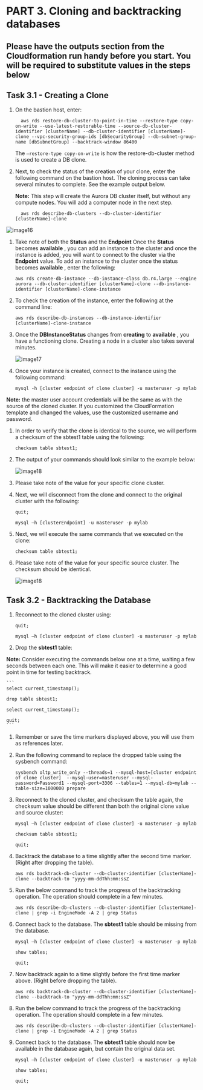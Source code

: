 # PART 3. Cloning and backtracking databases

## Please have the outputs section from the Cloudformation run handy before you start. You will be required to substitute values in the steps below

## Task 3.1 - Creating a Clone

1. On the bastion host, enter:

    ```
      aws rds restore-db-cluster-to-point-in-time --restore-type copy-on-write --use-latest-restorable-time --source-db-cluster-identifier [clusterName] --db-cluster-identifier [clusterName]-clone --vpc-security-group-ids [dbSecurityGroup] --db-subnet-group-name [dbSubnetGroup] --backtrack-window 86400
    ```

    The `–restore-type copy-on-write` is how the restore-db-cluster method is used to create a DB clone.

1. Next, to check the status of the creation of your clone, enter the following command on the bastion host. The cloning process can take several minutes to complete. See the example output below.

    **Note:** This step will create the Aurora DB cluster itself, but without any compute nodes. You will add a computer node in the next step.

    ```
      aws rds describe-db-clusters --db-cluster-identifier [clusterName]-clone
    ```

![image16](./img/image016.png)

1. Take note of both the **Status** and the **Endpoint**  Once the **Status** becomes **available** , you can add an instance to the cluster and once the instance is added, you will want to connect to the cluster via the **Endpoint** value.  To add an instance to the cluster once the status becomes **available** , enter the following:

    ```
    aws rds create-db-instance --db-instance-class db.r4.large --engine aurora --db-cluster-identifier [clusterName]-clone --db-instance-identifier [clusterName]-clone-instance
    ```

1. To check the creation of the instance, enter the following at the command line:

    ```
    aws rds describe-db-instances --db-instance-identifier [clusterName]-clone-instance
    ```

1. Once the **DBInstanceStatus** changes from **creating** to **available** , you have a functioning clone. Creating a node in a cluster also takes several minutes.

    ![image17](./img/image017.png)


1. Once your instance is created, connect to the instance using the following command:

    ```
    mysql -h [cluster endpoint of clone cluster] -u masteruser -p mylab
    ```

**Note:** the master user account credentials will be the same as with the source of the cloned cluster. If you customized the CloudFormation template and changed the values, use the customized username and password.

1. In order to verify that the clone is identical to the source, we will perform a checksum of the sbtest1 table using the following:

    ```
    checksum table sbtest1;
    ```

1. The output of your commands should look similar to the example below:

    ![image18](./img/image018.png)


1. Please take note of the value for your specific clone cluster.

1. Next, we will disconnect from the clone and connect to the original cluster with the following:

    ```
    quit;
    ```

    ```
    mysql –h [clusterEndpoint] -u masteruser -p mylab
    ```

1. Next, we will execute the same commands that we executed on the clone:

    ```
    checksum table sbtest1;
    ```

1. Please take note of the value for your specific source cluster. The checksum should be identical.

    ![image18](./img/image018.png)

## Task 3.2 - Backtracking the Database

1. Reconnect to the cloned cluster using:

    ```
    quit;
    ```

    ```
    mysql –h [cluster endpoint of clone cluster] -u masteruser -p mylab
    ```

1. Drop the **sbtest1** table:

**Note:** Consider executing the commands below one at a time, waiting a few seconds between each one. This will make it easier to determine a good point in time for testing backtrack.

    ```
    select current_timestamp();

    drop table sbtest1;

    select current_timestamp();

    quit;
    ```

1. Remember or save the time markers displayed above, you will use them as references later.
2. Run the following command to replace the dropped table using the sysbench command:

    ```
    sysbench oltp_write_only --threads=1 --mysql-host=[cluster endpoint of clone cluster]  --mysql-user=masteruser --mysql-password=Password1 --mysql-port=3306 --tables=1 --mysql-db=mylab --table-size=1000000 prepare
    ```

1. Reconnect to the cloned cluster, and checksum the table again, the checksum value should be different than both the original clone value and source cluster:

    ```
    mysql –h [cluster endpoint of clone cluster] -u masteruser -p mylab

    checksum table sbtest1;

    quit;
    ```

1. Backtrack the database to a time slightly after the second time marker. (Right after dropping the table).

    ```
    aws rds backtrack-db-cluster --db-cluster-identifier [clusterName]-clone --backtrack-to "yyyy-mm-ddThh:mm:ssZ
    ```

1. Run the below command to track the progress of the backtracking operation. The operation should complete in a few minutes.

    ```
    aws rds describe-db-clusters --db-cluster-identifier [clusterName]-clone | grep -i EngineMode -A 2 | grep Status
    ```

1. Connect back to the database. The **sbtest1** table should be missing from the database.

    ```
    mysql –h [cluster endpoint of clone cluster] -u masteruser -p mylab

    show tables;

    quit;
    ```

1. Now backtrack again to a time slightly before the first time marker above. (Right before dropping the table).

    ```
    aws rds backtrack-db-cluster --db-cluster-identifier [clusterName]-clone --backtrack-to "yyyy-mm-ddThh:mm:ssZ"
    ```

1. Run the below command to track the progress of the backtracking operation. The operation should complete in a few minutes.

    ```
    aws rds describe-db-clusters --db-cluster-identifier [clusterName]-clone | grep -i EngineMode -A 2 | grep Status
    ```

1. Connect back to the database. The **sbtest1** table should now be available in the database again, but contain the original data set.

    ```
    mysql –h [cluster endpoint of clone cluster] -u masteruser -p mylab

    show tables;

    quit;
    ```
